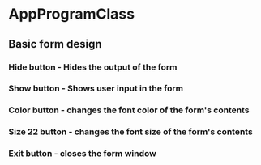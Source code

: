 # AppProgramClass

## Basic form design
### Hide button - Hides the output of the form
### Show button - Shows user input in the form
### Color button - changes the font color of the form's contents
### Size 22 button - changes the font size of the form's contents
### Exit button - closes the form window